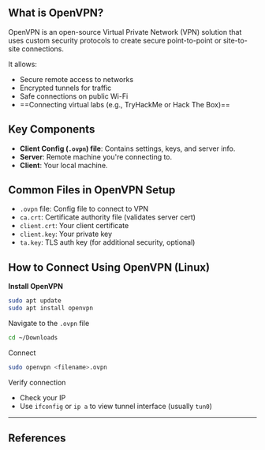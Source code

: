 ## What is OpenVPN?

OpenVPN is an open-source Virtual Private Network (VPN) solution that uses custom security protocols to create secure point-to-point or site-to-site connections.

It allows:
- Secure remote access to networks
- Encrypted tunnels for traffic
- Safe connections on public Wi-Fi
- ==Connecting virtual labs (e.g., TryHackMe or Hack The Box)==

## Key Components

- **Client Config (`.ovpn`) file**: Contains settings, keys, and server info.
- **Server**: Remote machine you're connecting to.
- **Client**: Your local machine.

## Common Files in OpenVPN Setup

- `.ovpn` file: Config file to connect to VPN
- `ca.crt`: Certificate authority file (validates server cert)
- `client.crt`: Your client certificate
- `client.key`: Your private key
- `ta.key`: TLS auth key (for additional security, optional)

## How to Connect Using OpenVPN (Linux)

**Install OpenVPN**

```bash
sudo apt update
sudo apt install openvpn
```

Navigate to the `.ovpn` file

```bash
cd ~/Downloads
```

Connect

```bash
sudo openvpn <filename>.ovpn
```

Verify connection
- Check your IP
- Use `ifconfig` or `ip a` to view tunnel interface (usually `tun0`)


---

## References

